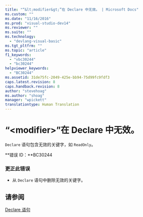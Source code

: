 ```yaml
---
title: "“&lt;modifier&gt;”在 Declare 中无效。 | Microsoft Docs"
ms.custom: ""
ms.date: "11/16/2016"
ms.prod: "visual-studio-dev14"
ms.reviewer: ""
ms.suite: ""
ms.technology: 
  - "devlang-visual-basic"
ms.tgt_pltfrm: ""
ms.topic: "article"
f1_keywords: 
  - "vbc30244"
  - "bc30244"
helpviewer_keywords: 
  - "BC30244"
ms.assetid: 31de75fc-2049-425e-bb94-75d99fc9fdf3
caps.latest.revision: 8
caps.handback.revision: 8
author: "stevehoag"
ms.author: "shoag"
manager: "wpickett"
translationtype: Human Translation
---
```

# “&lt;modifier&gt;”在 Declare 中无效。
`Declare` 语句包含无效的关键字，如 `ReadOnly`。  
  
 **错误 ID：**BC30244  
  
### 更正此错误  
  
-   从 `Declare` 语句中删除无效的关键字。  
  
## 请参阅  
 [Declare 语句](../../visual-basic/language-reference/statements/declare-statement.md)